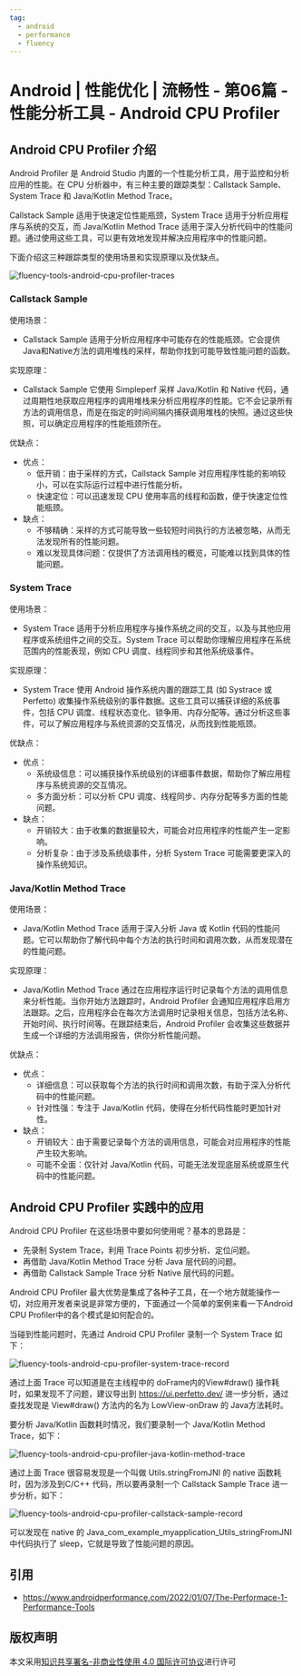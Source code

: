 ```yaml
---
tag:
  - android
  - performance
  - fluency
---
```


# Android | 性能优化 | 流畅性 - 第06篇 - 性能分析工具 - Android CPU Profiler

## Android CPU Profiler 介绍

Android Profiler 是 Android Studio 内置的一个性能分析工具，用于监控和分析应用的性能。在 CPU 分析器中，有三种主要的跟踪类型：Callstack Sample、System Trace 和 Java/Kotlin Method Trace。

Callstack Sample 适用于快速定位性能瓶颈，System Trace 适用于分析应用程序与系统的交互，而 Java/Kotlin Method Trace 适用于深入分析代码中的性能问题。通过使用这些工具，可以更有效地发现并解决应用程序中的性能问题。

下面介绍这三种跟踪类型的使用场景和实现原理以及优缺点。

![fluency-tools-android-cpu-profiler-traces](/learn-android/performance/fluency-tools-android-cpu-profiler-traces.png)

### Callstack Sample

使用场景：

- Callstack Sample 适用于分析应用程序中可能存在的性能瓶颈。它会提供Java和Native方法的调用堆栈的采样，帮助你找到可能导致性能问题的函数。

实现原理：

- Callstack Sample 它使用 Simpleperf 采样 Java/Kotlin 和 Native 代码，通过周期性地获取应用程序的调用堆栈来分析应用程序的性能。它不会记录所有方法的调用信息，而是在指定的时间间隔内捕获调用堆栈的快照。通过这些快照，可以确定应用程序的性能瓶颈所在。

优缺点：

- 优点：
  - 低开销：由于采样的方式，Callstack Sample 对应用程序性能的影响较小，可以在实际运行过程中进行性能分析。
  - 快速定位：可以迅速发现 CPU 使用率高的线程和函数，便于快速定位性能瓶颈。
- 缺点：
  - 不够精确：采样的方式可能导致一些较短时间执行的方法被忽略，从而无法发现所有的性能问题。
  - 难以发现具体问题：仅提供了方法调用栈的概览，可能难以找到具体的性能问题。

### System Trace

使用场景：

- System Trace 适用于分析应用程序与操作系统之间的交互，以及与其他应用程序或系统组件之间的交互。System Trace 可以帮助你理解应用程序在系统范围内的性能表现，例如 CPU 调度、线程同步和其他系统级事件。

实现原理：

- System Trace 使用 Android 操作系统内置的跟踪工具 (如 Systrace 或 Perfetto) 收集操作系统级别的事件数据。这些工具可以捕获详细的系统事件，包括 CPU 调度、线程状态变化、锁争用、内存分配等。通过分析这些事件，可以了解应用程序与系统资源的交互情况，从而找到性能瓶颈。

优缺点：

- 优点：
  - 系统级信息：可以捕获操作系统级别的详细事件数据，帮助你了解应用程序与系统资源的交互情况。
  - 多方面分析：可以分析 CPU 调度、线程同步、内存分配等多方面的性能问题。
- 缺点：
  - 开销较大：由于收集的数据量较大，可能会对应用程序的性能产生一定影响。
  - 分析复杂：由于涉及系统级事件，分析 System Trace 可能需要更深入的操作系统知识。

### Java/Kotlin Method Trace

使用场景：

- Java/Kotlin Method Trace 适用于深入分析 Java 或 Kotlin 代码的性能问题。它可以帮助你了解代码中每个方法的执行时间和调用次数，从而发现潜在的性能问题。

实现原理：

- Java/Kotlin Method Trace 通过在应用程序运行时记录每个方法的调用信息来分析性能。当你开始方法跟踪时，Android Profiler 会通知应用程序启用方法跟踪。之后，应用程序会在每次方法调用时记录相关信息，包括方法名称、开始时间、执行时间等。在跟踪结束后，Android Profiler 会收集这些数据并生成一个详细的方法调用报告，供你分析性能问题。

优缺点：

- 优点：
  - 详细信息：可以获取每个方法的执行时间和调用次数，有助于深入分析代码中的性能问题。
  - 针对性强：专注于 Java/Kotlin 代码，使得在分析代码性能时更加针对性。
- 缺点：
  - 开销较大：由于需要记录每个方法的调用信息，可能会对应用程序的性能产生较大影响。
  - 可能不全面：仅针对 Java/Kotlin 代码，可能无法发现底层系统或原生代码中的性能问题。

## Android CPU Profiler 实践中的应用

Android CPU Profiler 在这些场景中要如何使用呢？基本的思路是：

- 先录制 System Trace，利用 Trace Points 初步分析、定位问题。
- 再借助 Java/Kotlin Method Trace 分析 Java 层代码的问题。
- 再借助 Callstack Sample Trace 分析 Native 层代码的问题。

Android CPU Profiler 最大优势是集成了各种子工具，在一个地方就能操作一切，对应用开发者来说是非常方便的，下面通过一个简单的案例来看一下Android CPU Profiler中的各个模式是如何配合的。

当碰到性能问题时，先通过 Android CPU Profiler 录制一个 System Trace 如下：

![fluency-tools-android-cpu-profiler-system-trace-record](/learn-android/performance/fluency-tools-android-cpu-profiler-system-trace-record.png)

通过上面 Trace 可以知道是在主线程中的 doFrame内的View#draw() 操作耗时，如果发现不了问题，建议导出到 <https://ui.perfetto.dev/> 进一步分析，通过查找发现是 View#draw() 方法内的名为 LowView-onDraw 的 Java方法耗时。

要分析 Java/Kotlin 函数耗时情况，我们要录制一个 Java/Kotlin Method Trace，如下：

![fluency-tools-android-cpu-profiler-java-kotlin-method-trace](/learn-android/performance/fluency-tools-android-cpu-profiler-java-kotlin-method-trace.png)

通过上面 Trace 很容易发现是一个叫做 Utils.stringFromJNI 的 native 函数耗时，因为涉及到C/C++ 代码，所以要再录制一个 Callstack Sample Trace 进一步分析，如下：

![fluency-tools-android-cpu-profiler-callstack-sample-record](/learn-android/performance/fluency-tools-android-cpu-profiler-callstack-sample-record.png)

可以发现在 native 的 Java_com_example_myapplication_Utils_stringFromJNI 中代码执行了 sleep，它就是导致了性能问题的原因。

## 引用

- <https://www.androidperformance.com/2022/01/07/The-Performace-1-Performance-Tools>

## 版权声明

本文采用[知识共享署名-非商业性使用 4.0 国际许可协议](https://creativecommons.org/licenses/by-nc/4.0/)进行许可
